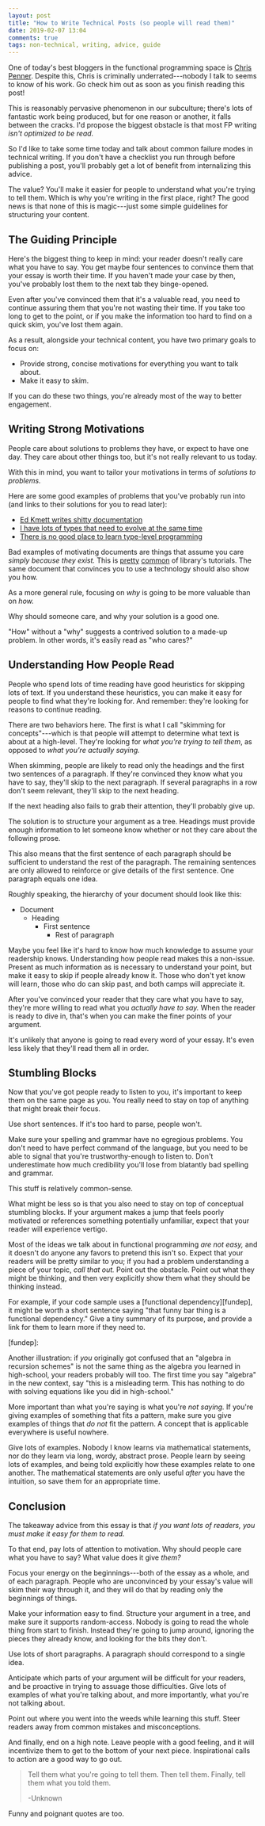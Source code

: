 ```yaml
---
layout: post
title: "How to Write Technical Posts (so people will read them)"
date: 2019-02-07 13:04
comments: true
tags: non-technical, writing, advice, guide
---
```


One of today's best bloggers in the functional programming space is [Chris
Penner][cp]. Despite this, Chris is criminally underrated---nobody I talk to
seems to know of his work. Go check him out as soon as you finish reading this
post!

[cp]: https://chrispenner.ca/

This is reasonably pervasive phenomenon in our subculture; there's lots of
fantastic work being produced, but for one reason or another, it falls between
the cracks. I'd propose the biggest obstacle is that most FP writing *isn't
optimized to be read.*

So I'd like to take some time today and talk about common failure modes in
technical writing. If you don't have a checklist you run through before
publishing a post, you'll probably get a lot of benefit from internalizing this
advice.

The value? You'll make it easier for people to understand what you're trying to
tell them. Which is why you're writing in the first place, right? The good news
is that none of this is magic---just some simple guidelines for structuring your
content.


## The Guiding Principle

Here's the biggest thing to keep in mind: your reader doesn't really care what
you have to say. You get maybe four sentences to convince them that your essay
is worth their time. If you haven't made your case by then, you've probably lost
them to the next tab they binge-opened.

Even after you've convinced them that it's a valuable read, you need to continue
assuring them that you're not wasting their time. If you take too long to get to
the point, or if you make the information too hard to find on a quick skim,
you've lost them again.

As a result, alongside your technical content, you have two primary goals to
focus on:

* Provide strong, concise motivations for everything you want to talk about.
* Make it easy to skim.

If you can do these two things, you're already most of the way to better
engagement.


## Writing Strong Motivations

People care about solutions to problems they have, or expect to have one day.
They care about other things too, but it's not really relevant to us today.

With this in mind, you want to tailor your motivations in terms of *solutions to
problems.*

Here are some good examples of problems that you've probably run into (and links
to their solutions for you to read later):

* [Ed Kmett writes shitty documentation][adjunctions]
* [I have lots of types that need to evolve at the same time][hkd]
* [There is no good place to learn type-level programming][book]

[adjunctions]: https://chrispenner.ca/posts/adjunction-battleship
[hkd]: /blog/higher-kinded-data/
[book]: http://thinkingwithtypes.com/

Bad examples of motivating documents are things that assume you care *simply
because they exist.* This is [pretty][pipes] [common][yesod] of library's
tutorials.  The same document that convinces you to use a technology should also
show you how.

[pipes]: http://hackage.haskell.org/package/pipes-4.3.9/docs/Pipes-Tutorial.html
[yesod]: https://www.yesodweb.com/page/quickstart

As a more general rule, focusing on *why* is going to be more valuable than on
*how.*

Why should someone care, and why your solution is a good one.

"How" without a "why" suggests a contrived solution to a made-up problem. In
other words, it's easily read as "who cares?"


## Understanding How People Read

People who spend lots of time reading have good heuristics for skipping lots of
text. If you understand these heuristics, you can make it easy for people to
find what they're looking for. And remember: they're looking for reasons to
continue reading.

There are two behaviors here. The first is what I call "skimming for
concepts"---which is that people will attempt to determine what text is about at
a high-level. They're looking for *what you're trying to tell them*, as opposed
to *what you're actually saying.*

When skimming, people are likely to read only the headings and the first
two sentences of a paragraph. If they're convinced they know what you have to
say, they'll skip to the next paragraph. If several paragraphs in a row don't
seem relevant, they'll skip to the next heading.

If the next heading also fails to grab their attention, they'll probably give
up.

The solution is to structure your argument as a tree. Headings must provide
enough information to let someone know whether or not they care about the
following prose.

This also means that the first sentence of each paragraph should be sufficient
to understand the rest of the paragraph. The remaining sentences are only
allowed to reinforce or give details of the first sentence. One paragraph equals
one idea.

Roughly speaking, the hierarchy of your document should look like this:

* Document
    * Heading
        * First sentence
            * Rest of paragraph

Maybe you feel like it's hard to know how much knowledge to assume your
readership knows. Understanding how people read makes this a non-issue. Present
as much information as is necessary to understand your point, but make it easy
to skip if people already know it. Those who don't yet know will learn, those
who do can skip past, and both camps will appreciate it.

After you've convinced your reader that they care what you have to say, they're
more willing to read what you *actually have to say.* When the reader is ready
to dive in, that's when you can make the finer points of your argument.

It's unlikely that anyone is going to read every word of your essay. It's even
less likely that they'll read them all in order.


## Stumbling Blocks

Now that you've got people ready to listen to you, it's important to keep them
on the same page as you. You really need to stay on top of anything that might
break their focus.

Use short sentences. If it's too hard to parse, people won't.

Make sure your spelling and grammar have no egregious problems. You don't need
to have perfect command of the language, but you need to be able to signal that
you're trustworthy-enough to listen to. Don't underestimate how much credibility
you'll lose from blatantly bad spelling and grammar.

This stuff is relatively common-sense.

What might be less so is that you also need to stay on top of conceptual
stumbling blocks. If your argument makes a jump that feels poorly motivated or
references something potentially unfamiliar, expect that your reader will
experience vertigo.

Most of the ideas we talk about in functional programming *are not easy,* and it
doesn't do anyone any favors to pretend this isn't so. Expect that your readers
will be pretty similar to you; if you had a problem understanding a piece of
your topic, *call that out.* Point out the obstacle. Point out what they might
be thinking, and then very explicitly show them what they should be thinking
instead.

For example, if your code sample uses a [functional dependency][fundep], it
might be worth a short sentence saying "that funny bar thing is a functional
dependency." Give a tiny summary of its purpose, and provide a link for them to
learn more if they need to.

[fundep]:

Another illustration: if *you* originally got confused that an "algebra in
recursion schemes" is not the same thing as the algebra you learned in
high-school, your readers probably will too. The first time you say "algebra" in
the new context, say "this is a misleading term. This has nothing to do with
solving equations like you did in high-school."

More important than what you're saying is what you're *not saying.* If you're
giving examples of something that fits a pattern, make sure you give examples of
things that *do not* fit the pattern. A concept that is applicable everywhere is
useful nowhere.

Give lots of examples. Nobody I know learns via mathematical statements, nor do
they learn via long, wordy, abstract prose. People learn by seeing lots of
examples, and being told explicitly how these examples relate to one another.
The mathematical statements are only useful *after* you have the intuition, so
save them for an appropriate time.


## Conclusion

The takeaway advice from this essay is that *if you want lots of readers, you
must make it easy for them to read.*

To that end, pay lots of attention to motivation. Why should people care what
you have to say? What value does it give *them?*

Focus your energy on the beginnings---both of the essay as a whole, and of each
paragraph. People who are unconvinced by your essay's value will skim their way
through it, and they will do that by reading only the beginnings of things.

Make your information easy to find. Structure your argument in a tree, and make
sure it supports random-access. Nobody is going to read the whole thing from
start to finish. Instead they're going to jump around, ignoring the pieces they
already know, and looking for the bits they don't.

Use lots of short paragraphs. A paragraph should correspond to a single idea.

Anticipate which parts of your argument will be difficult for your readers, and
be proactive in trying to assuage those difficulties. Give lots of examples of
what you're talking about, and more importantly, what you're not talking about.

Point out where you went into the weeds while learning this stuff. Steer readers
away from common mistakes and misconceptions.

And finally, end on a high note. Leave people with a good feeling, and it will
incentivize them to get to the bottom of your next piece. Inspirational calls to
action are a good way to go out.

> Tell them what you're going to tell them.
> Then tell them.
> Finally, tell them what you told them.
>
> -Unknown

Funny and poignant quotes are too.

